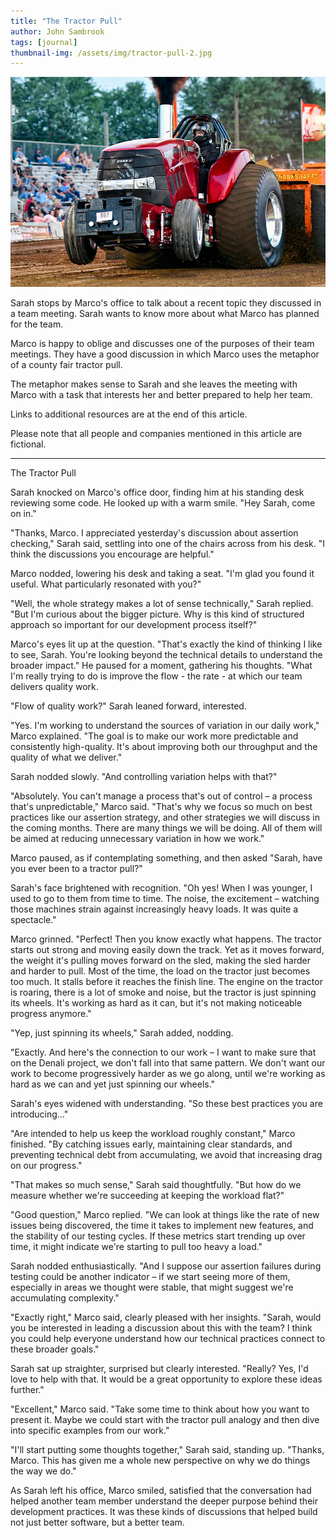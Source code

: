 ```yaml
---
title: "The Tractor Pull"
author: John Sambrook
tags: [journal]
thumbnail-img: /assets/img/tractor-pull-2.jpg
---
```


![Tractor Pull](/assets/img/tractor-pull-2.jpg)

<!-- [Audio Discussion](https://common-sense.com/assets/files/tractor-pull.mp3) -->

Sarah stops by Marco's office to talk about a recent topic they
discussed in a team meeting. Sarah wants to know more about what
Marco has planned for the team.

Marco is happy to oblige and discusses one of the purposes of their
team meetings. They have a good discussion in which Marco uses the
metaphor of a county fair tractor pull.

The metaphor makes sense to Sarah and she leaves the meeting with
Marco with a task that interests her and better prepared to help her
team.

Links to additional resources are at the end of this article.

Please note that all people and companies mentioned in this article
are fictional.

 ***

The Tractor Pull

Sarah knocked on Marco's office door, finding him at his standing desk
reviewing some code. He looked up with a warm smile. "Hey Sarah, come
on in."

"Thanks, Marco. I appreciated yesterday's discussion about assertion
checking," Sarah said, settling into one of the chairs across from his
desk. "I think the discussions you encourage are helpful."

Marco nodded, lowering his desk and taking a seat. "I'm glad you found
it useful. What particularly resonated with you?"

"Well, the whole strategy makes a lot of sense technically," Sarah
replied. "But I'm curious about the bigger picture. Why is this kind
of structured approach so important for our development process
itself?"

Marco's eyes lit up at the question. "That's exactly the kind of
thinking I like to see, Sarah. You're looking beyond the technical
details to understand the broader impact." He paused for a moment,
gathering his thoughts. "What I'm really trying to do is improve the
flow - the rate - at which our team delivers quality work.

"Flow of quality work?" Sarah leaned forward, interested.

"Yes. I'm working to understand the sources of variation in our daily
work," Marco explained. "The goal is to make our work more predictable
and consistently high-quality. It's about improving both our
throughput and the quality of what we deliver."

Sarah nodded slowly. "And controlling variation helps with that?"

"Absolutely. You can't manage a process that's out of control – a
process that's unpredictable," Marco said. "That's why we focus so
much on best practices like our assertion strategy, and other
strategies we will discuss in the coming months. There are many things
we will be doing. All of them will be aimed at reducing unnecessary
variation in how we work."

Marco paused, as if contemplating something, and then asked "Sarah,
have you ever been to a tractor pull?"

Sarah's face brightened with recognition. "Oh yes! When I was younger,
I used to go to them from time to time. The noise, the excitement –
watching those machines strain against increasingly heavy loads. It
was quite a spectacle."

Marco grinned. "Perfect! Then you know exactly what happens. The
tractor starts out strong and moving easily down the track. Yet as it
moves forward, the weight it's pulling moves forward on the sled,
making the sled harder and harder to pull. Most of the time, the load
on the tractor just becomes too much. It stalls before it reaches the
finish line. The engine on the tractor is roaring, there is a lot of
smoke and noise, but the tractor is just spinning its wheels. It's
working as hard as it can, but it's not making noticeable progress
anymore."

"Yep, just spinning its wheels," Sarah added, nodding.

"Exactly. And here's the connection to our work – I want to make sure
that on the Denali project, we don't fall into that same pattern. We
don't want our work to become progressively harder as we go along,
until we're working as hard as we can and yet just spinning our
wheels."

Sarah's eyes widened with understanding. "So these best practices you
are introducing..."

"Are intended to help us keep the workload roughly constant," Marco
finished. "By catching issues early, maintaining clear standards, and
preventing technical debt from accumulating, we avoid that increasing
drag on our progress."

"That makes so much sense," Sarah said thoughtfully. "But how do we
measure whether we're succeeding at keeping the workload flat?"

"Good question," Marco replied. "We can look at things like the rate
of new issues being discovered, the time it takes to implement new
features, and the stability of our testing cycles. If these metrics
start trending up over time, it might indicate we're starting to pull
too heavy a load."

Sarah nodded enthusiastically. "And I suppose our assertion failures
during testing could be another indicator – if we start seeing more of
them, especially in areas we thought were stable, that might suggest
we're accumulating complexity."

"Exactly right," Marco said, clearly pleased with her
insights. "Sarah, would you be interested in leading a discussion
about this with the team? I think you could help everyone understand
how our technical practices connect to these broader goals."

Sarah sat up straighter, surprised but clearly interested. "Really?
Yes, I'd love to help with that. It would be a great opportunity to
explore these ideas further."

"Excellent," Marco said. "Take some time to think about how you want
to present it. Maybe we could start with the tractor pull analogy and
then dive into specific examples from our work."

"I'll start putting some thoughts together," Sarah said, standing
up. "Thanks, Marco. This has given me a whole new perspective on why
we do things the way we do."

As Sarah left his office, Marco smiled, satisfied that the
conversation had helped another team member understand the deeper
purpose behind their development practices. It was these kinds of
discussions that helped build not just better software, but a better
team.
